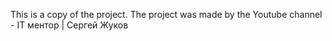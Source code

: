 This is a copy of the project.
The project was made by the Youtube channel - IT ментор | Сергей Жуков
